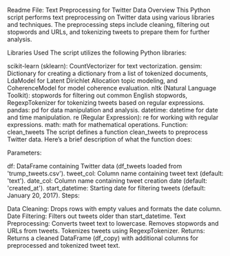 
Readme File: Text Preprocessing for Twitter Data
Overview
This Python script performs text preprocessing on Twitter data using various libraries and techniques. The preprocessing steps include cleaning, filtering out stopwords and URLs, and tokenizing tweets to prepare them for further analysis.

Libraries Used
The script utilizes the following Python libraries:

scikit-learn (sklearn): CountVectorizer for text vectorization.
gensim: Dictionary for creating a dictionary from a list of tokenized documents, LdaModel for Latent Dirichlet Allocation topic modeling, and CoherenceModel for model coherence evaluation.
nltk (Natural Language Toolkit): stopwords for filtering out common English stopwords, RegexpTokenizer for tokenizing tweets based on regular expressions.
pandas: pd for data manipulation and analysis.
datetime: datetime for date and time manipulation.
re (Regular Expression): re for working with regular expressions.
math: math for mathematical operations.
Function: clean_tweets
The script defines a function clean_tweets to preprocess Twitter data. Here’s a brief description of what the function does:

Parameters:

df: DataFrame containing Twitter data (df_tweets loaded from 'trump_tweets.csv').
tweet_col: Column name containing tweet text (default: 'text').
date_col: Column name containing tweet creation date (default: 'created_at').
start_datetime: Starting date for filtering tweets (default: January 20, 2017).
Steps:

Data Cleaning: Drops rows with empty values and formats the date column.
Date Filtering: Filters out tweets older than start_datetime.
Text Preprocessing:
Converts tweet text to lowercase.
Removes stopwords and URLs from tweets.
Tokenizes tweets using RegexpTokenizer.
Returns: Returns a cleaned DataFrame (df_copy) with additional columns for preprocessed and tokenized tweet text.
